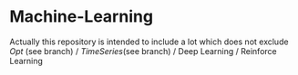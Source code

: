 # Machine-Learning
Actually this repository is intended to include a lot which does not exclude $Opt$ (see branch) / $Time Series$(see branch) / Deep Learning / Reinforce Learning
